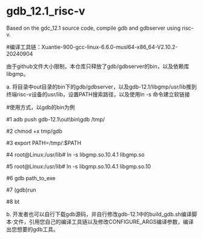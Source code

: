 # gdb_12.1_risc-v
Based on the gdc_12.1 source code, compile gdb and gdbserver using risc-v.



#编译工具链：Xuantie-900-gcc-linux-6.6.0-musl64-x86_64-V2.10.2-20240904



由于github文件大小限制，本仓库只释放了gdb/gdbserver的bin，以及依赖库libgmp。



a. 将目录中out目录的bin下的gdb/gdbserver，以及gdb-12.1/libgmp/usr/lib推到终端risc-v设备的usr/lib，设置PATH搜索路径，以及使用ln -s 命令建立软链接

#使用方式，以gdb的bin为例

#1 adb push gdb-12.1\out\bin\gdb   /tmp/

#2 chmod +x tmp/gdb

#3 export PATH=/tmp/:$PATH

#4 root@Linux:/usr/lib# ln -s  libgmp.so.10.4.1 libgmp.so

#5 root@Linux:/usr/lib# ln -s  libgmp.so.10.4.1 libgmp.so.10

#6 gdb path_to_exe

#7 (gdb)run

#8 bt



b. 开发者也可以自行下载gdb源码，并自行修改gdb-12.1中的build_gdb.sh编译脚本·文件，引用您自己的编译工具链以及修改CONFIGURE_ARGS编译参数，编译出您想要的gdb工具。
